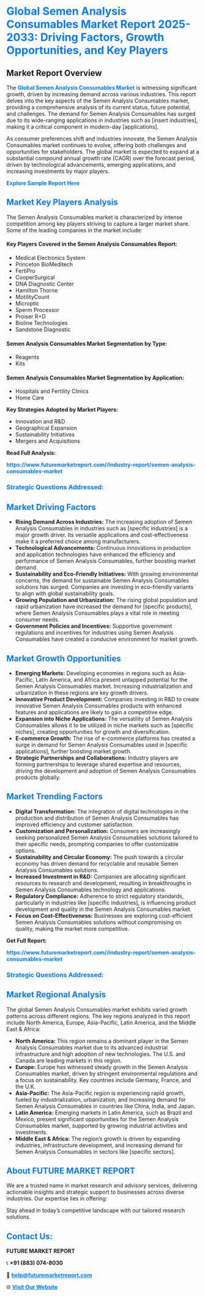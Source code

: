<h1 style="color: #007BFF;">Global Semen Analysis Consumables Market Report 2025-2033: Driving Factors, Growth Opportunities, and Key Players</h1>

<section id="overview">
<h2>Market Report Overview</h2>
<p>The <a href="https://www.futuremarketreport.com//industry-report/semen-analysis-consumables-market" style="color: #007BFF; text-decoration: none;"><strong>Global Semen Analysis Consumables Market</strong></a> is witnessing significant growth, driven by increasing demand across various industries. This report delves into the key aspects of the Semen Analysis Consumables market, providing a comprehensive analysis of its current status, future potential, and challenges. The demand for Semen Analysis Consumables has surged due to its wide-ranging applications in industries such as [insert industries], making it a critical component in modern-day [applications].</p>
<p>As consumer preferences shift and industries innovate, the Semen Analysis Consumables market continues to evolve, offering both challenges and opportunities for stakeholders. The global market is expected to expand at a substantial compound annual growth rate (CAGR) over the forecast period, driven by technological advancements, emerging applications, and increasing investments by major players.</p>
</section>

<section id="overview">
<p><a href="https://www.futuremarketreport.com//request-sample/reportId=77680" style="color: #007BFF; text-decoration: none;"><strong>Explore Sample Report Here</strong></a></p>
</section>

<section id="key-players">
<h2 style="color: #007BFF;">Market Key Players Analysis</h2>
<p>The Semen Analysis Consumables market is characterized by intense competition among key players striving to capture a larger market share. Some of the leading companies in the market include:</p>
<h4>Key Players Covered in the Semen Analysis Consumables Report:</h4>
<ul><li>Medical Electronics System</li><li>Princeton BioMeditech</li><li>FertiPro</li><li>CooperSurgical</li><li>DNA Diagnostic Center</li><li>Hamilton Thorne</li><li>MotilityCount</li><li>Microptic</li><li>Sperm Processor</li><li>Proiser R+D</li><li>Bioline Technologies</li><li>Sandstone Diagnostic</li></ul>
<h4>Semen Analysis Consumables Market Segmentation by Type:</h4>
<ul><li>Reagents</li><li>Kits</li></ul>

<h4>Semen Analysis Consumables Market Segmentation by Application:</h4>
<ul><li>Hospitals and Fertility Clinics</li><li>Home Care</li></ul>
<p><strong>Key Strategies Adopted by Market Players:</strong></p>
<ul>
<li>Innovation and R&D</li>
<li>Geographical Expansion</li>
<li>Sustainability Initiatives</li>
<li>Mergers and Acquisitions</li>
</ul>
</section>

<section>
<p><strong>Read Full Analysis: </strong></p><a href="https://www.futuremarketreport.com//industry-report/semen-analysis-consumables-market" style="color: #007BFF; text-decoration: none;"><strong>https://www.futuremarketreport.com//industry-report/semen-analysis-consumables-market</strong></a>
<h3 style="color: #007BFF;">Strategic Questions Addressed:</h3>
</section>

<section id="driving-factors">
<h2 style="color: #007BFF;">Market Driving Factors</h2>
<ul>
<li><strong>Rising Demand Across Industries:</strong> The increasing adoption of Semen Analysis Consumables in industries such as [specific industries] is a major growth driver. Its versatile applications and cost-effectiveness make it a preferred choice among manufacturers.</li>
<li><strong>Technological Advancements:</strong> Continuous innovations in production and application technologies have enhanced the efficiency and performance of Semen Analysis Consumables, further boosting market demand.</li>
<li><strong>Sustainability and Eco-Friendly Initiatives:</strong> With growing environmental concerns, the demand for sustainable Semen Analysis Consumables solutions has surged. Companies are investing in eco-friendly variants to align with global sustainability goals.</li>
<li><strong>Growing Population and Urbanization:</strong> The rising global population and rapid urbanization have increased the demand for [specific products], where Semen Analysis Consumables plays a vital role in meeting consumer needs.</li>
<li><strong>Government Policies and Incentives:</strong> Supportive government regulations and incentives for industries using Semen Analysis Consumables have created a conducive environment for market growth.</li>
</ul>
</section>

<section id="growth-opportunities">
<h2 style="color: #007BFF;">Market Growth Opportunities</h2>
<ul>
<li><strong>Emerging Markets:</strong> Developing economies in regions such as Asia-Pacific, Latin America, and Africa present untapped potential for the Semen Analysis Consumables market. Increasing industrialization and urbanization in these regions are key growth drivers.</li>
<li><strong>Innovative Product Development:</strong> Companies investing in R&D to create innovative Semen Analysis Consumables products with enhanced features and applications are likely to gain a competitive edge.</li>
<li><strong>Expansion into Niche Applications:</strong> The versatility of Semen Analysis Consumables allows it to be utilized in niche markets such as [specific niches], creating opportunities for growth and diversification.</li>
<li><strong>E-commerce Growth:</strong> The rise of e-commerce platforms has created a surge in demand for Semen Analysis Consumables used in [specific applications], further boosting market growth.</li>
<li><strong>Strategic Partnerships and Collaborations:</strong> Industry players are forming partnerships to leverage shared expertise and resources, driving the development and adoption of Semen Analysis Consumables products globally.</li>
</ul>
</section>

<section id="trending-factors">
<h2 style="color: #007BFF;">Market Trending Factors</h2>
<ul>
<li><strong>Digital Transformation:</strong> The integration of digital technologies in the production and distribution of Semen Analysis Consumables has improved efficiency and customer satisfaction.</li>
<li><strong>Customization and Personalization:</strong> Consumers are increasingly seeking personalized Semen Analysis Consumables solutions tailored to their specific needs, prompting companies to offer customizable options.</li>
<li><strong>Sustainability and Circular Economy:</strong> The push towards a circular economy has driven demand for recyclable and reusable Semen Analysis Consumables solutions.</li>
<li><strong>Increased Investment in R&D:</strong> Companies are allocating significant resources to research and development, resulting in breakthroughs in Semen Analysis Consumables technology and applications.</li>
<li><strong>Regulatory Compliance:</strong> Adherence to strict regulatory standards, particularly in industries like [specific industries], is influencing product development and quality in the Semen Analysis Consumables market.</li>
<li><strong>Focus on Cost-Effectiveness:</strong> Businesses are exploring cost-efficient Semen Analysis Consumables solutions without compromising on quality, making the market more competitive.</li>
</ul>
</section>

<section>
<p><strong>Get Full Report: </strong></p><a href="https://www.futuremarketreport.com//industry-report/semen-analysis-consumables-market" style="color: #007BFF; text-decoration: none;"><strong>https://www.futuremarketreport.com//industry-report/semen-analysis-consumables-market</strong></a>
<h3 style="color: #007BFF;">Strategic Questions Addressed:</h3>
</section>


<section id="regional-analysis">
<h2 style="color: #007BFF;">Market Regional Analysis</h2>
<p>The global Semen Analysis Consumables market exhibits varied growth patterns across different regions. The key regions analyzed in this report include North America, Europe, Asia-Pacific, Latin America, and the Middle East & Africa:</p>
<ul>
<li><strong>North America:</strong> This region remains a dominant player in the Semen Analysis Consumables market due to its advanced industrial infrastructure and high adoption of new technologies. The U.S. and Canada are leading markets in this region.</li>
<li><strong>Europe:</strong> Europe has witnessed steady growth in the Semen Analysis Consumables market, driven by stringent environmental regulations and a focus on sustainability. Key countries include Germany, France, and the U.K.</li>
<li><strong>Asia-Pacific:</strong> The Asia-Pacific region is experiencing rapid growth, fueled by industrialization, urbanization, and increasing demand for Semen Analysis Consumables in countries like China, India, and Japan.</li>
<li><strong>Latin America:</strong> Emerging markets in Latin America, such as Brazil and Mexico, present significant opportunities for the Semen Analysis Consumables market, supported by growing industrial activities and investments.</li>
<li><strong>Middle East & Africa:</strong> The region’s growth is driven by expanding industries, infrastructure development, and increasing demand for Semen Analysis Consumables in sectors like [specific sectors].</li>
</ul>
</section>

<footer>
<h2 style="color: #007BFF;">About FUTURE MARKET REPORT</h2>
<p>We are a trusted name in market research and advisory services, delivering actionable insights and strategic support to businesses across diverse industries. Our expertise lies in offering:</p>

<p>Stay ahead in today’s competitive landscape with our tailored research solutions.</p>

<h2 style="color: #007BFF;">Contact Us:</h2>
<p><strong>FUTURE MARKET REPORT</strong></p>
<p>📞 <strong>+91 (883) 074-8030</strong></p>
<p>📧 <strong><a href="mailto:help@futuremarketreport.com" style="color: #007BFF;">help@futuremarketreport.com</a></strong></p>
<p>🌐 <strong><a href="https://www.futuremarketreport.com/" style="color: #007BFF;">Visit Our Website</a></strong></p>
</footer>